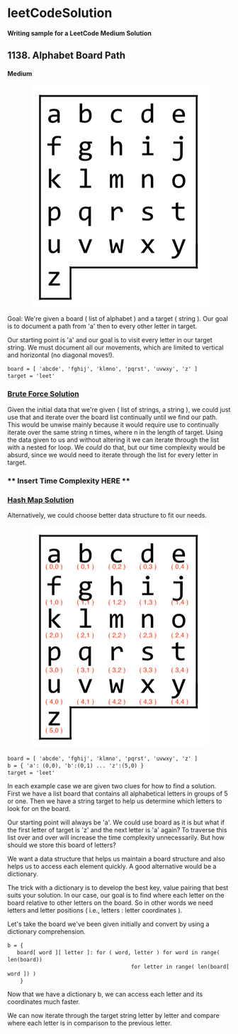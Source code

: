 # leetCodeSolution
#### Writing sample for a LeetCode Medium Solution 

## 1138. Alphabet Board Path
#### Medium

<p align="center">
<img width="403" height="500" src="images/azboard.png">
</p>

Goal: 
We're given a board ( list of alphabet ) and a target ( string ). Our goal is
to document a path from 'a' then to every other letter in target. 

Our starting point is 'a' and our goal is to visit every letter in our target
string. We must document all our movements, which are limited to vertical and
horizontal (no diagonal moves!). 

```
board = [ 'abcde', 'fghij', 'klmno', 'pqrst', 'uvwxy', 'z' ]
target = 'leet'
```
### <ins>Brute Force Solution</ins>
Given the initial data that we're given ( list of strings, a string ), we could
just use that and iterate over the board list continually until we find our
path. This would be unwise mainly because it would require use to continually
iterate over the same string n times, where n in the length of target. 
Using the data given to us and without altering it we can iterate through the
list with a nested for loop. We *could* do that, but our time complexity would
be absurd, since we would need to iterate through the list for every letter in
target.
### ** Insert Time Complexity HERE ** 

### <ins>Hash Map Solution</ins>
Alternatively, we could choose better data structure to fit our needs. 

<p align="center">
<img width="403" height="500" src="images/azboardCoords.png">
</p>

```
board = [ 'abcde', 'fghij', 'klmno', 'pqrst', 'uvwxy', 'z' ]
b = { 'a': (0,0), 'b':(0,1) ... 'z':(5,0) }
target = 'leet'
```

In each example case we are given two clues for how to find a solution. First
we have a list board that contains all alphabetical letters in groups of 5 or
one. Then we have a string target to help us determine which letters to look
for on the board. 

Our starting point will always be 'a'. We could use board as it is but what if
the first letter of target is 'z' and the next letter is 'a' again? To traverse
this list over and over will increase the time complexity unnecessarily. But
how should we store this board of letters? 

We want a data structure that helps us maintain a board structure and also
helps us to access each element quickly. A good alternative would be a
dictionary. 

The trick with a dictionary is to develop the best key, value pairing that best
suits your solution. In our case, our goal is to find where each letter on the
board relative to other letters on the board. So in other words we need letters
and letter positions ( i.e., letters : letter coordinates ). 

Let's take the board we've been given initially and convert by using a
dictionary comprehension. 

```
b = { 
   board[ word ][ letter ]: for ( word, letter ) for word in range( len(board))
                                       for letter in range( len(board[ word ]) ) 
    }
```

Now that we have a dictionary b, we can access each letter and its coordinates
much faster. 

We can now iterate through the target string letter by letter and compare where
each letter is in comparison to the previous letter. 

